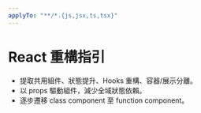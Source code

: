 ```yaml
---
applyTo: "**/*.{js,jsx,ts,tsx}"
---
```


# React 重構指引

- 提取共用組件、狀態提升、Hooks 重構、容器/展示分離。
- 以 props 驅動組件，減少全域狀態依賴。
- 逐步遷移 class component 至 function component。
